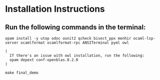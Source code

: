 # Installation Instructions

## Run the following commands in the terminal:
```
opam install -y utop odoc ounit2 qcheck bisect_ppx menhir ocaml-lsp-server ocamlformat ocamlformat-rpc ANSITerminal pyml owl

(
  If there's an issue with owl installation, run the following: 
  opam depext conf-openblas.0.2.0
)

make final_demo
```